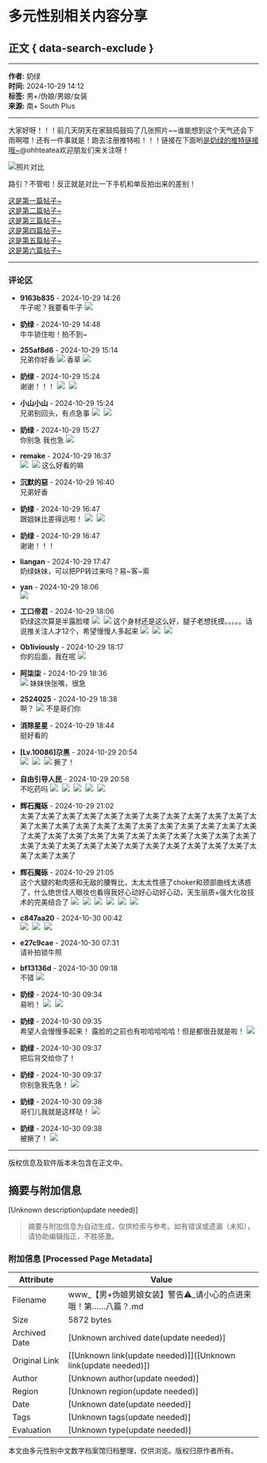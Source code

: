 # 多元性别相关内容分享

## 正文 { data-search-exclude }


---

**作者:** 奶绿  
**时间:** 2024-10-29 14:12  
**标签:** 男+/伪娘/男娘/女装  
**来源:** 南+ South Plus

---

大家好呀！！！前几天阴天在家鼓捣鼓捣了几张照片~~谁能想到这个天气还会下雨啊喂！还有一件事就是！跑去注册推特啦！！！链接在下面哟[是奶绿的推特链接哦~](https://x.com/ohhteatea)@ohhteatea欢迎朋友们来关注呀！

![照片对比](images/post/smile/smallface/face101.jpg)

路引？不管啦！反正就是对比一下手机和单反拍出来的差别！  

[这是第一篇帖子~](https://www.spring-plus.net/read.php?tid-2169245.html)  
[这是第二篇帖子~](https://www.spring-plus.net/read.php?tid-2175523.html)  
[这是第三篇帖子~](https://www.spring-plus.net/read.php?tid-2196334.html)  
[这是第四篇帖子~](https://www.spring-plus.net/read.php?tid-2298837.html)  
[这是第五篇帖子~](https://www.spring-plus.net/read.php?tid-2317948.html)  
[这是第六篇帖子~](https://www.spring-plus.net/read.php?tid-2339294.html)

---

### 评论区

- **9163b835** - 2024-10-29 14:26  
牛子呢？我要看牛子 ![](images/post/smile/smallface/face047.jpg)

- **奶绿** - 2024-10-29 14:48  
牛牛锁住啦！拍不到~

- **255af8d6** - 2024-10-29 15:14  
兄弟你好香 ![](images/post/smile/smallface/face077.gif) 香草 ![](images/post/smile/smallface/face077.gif)

- **奶绿** - 2024-10-29 15:24  
谢谢！！！ ![](images/post/smile/smallface/face084.jpg)  ![](images/post/smile/smallface/face084.jpg)

- **小山小山** - 2024-10-29 15:24  
兄弟别回头，有点急事 ![](images/post/smile/smallface/face111.jpg)  ![](images/post/smile/smallface/face111.jpg)

- **奶绿** - 2024-10-29 15:27  
你别急 我也急 ![](images/post/smile/smallface/face084.jpg)

- **remake** - 2024-10-29 16:37  
![](images/post/smile/smallface/face077.gif)  ![](images/post/smile/smallface/face077.gif) 这么好看的嘛

- **沉默的惡** - 2024-10-29 16:40  
兄弟好香

- **奶绿** - 2024-10-29 16:47  
跟姐妹比差得远啦！ ![](images/post/smile/smallface/face084.jpg)  ![](images/post/smile/smallface/face084.jpg)

- **奶绿** - 2024-10-29 16:47  
谢谢！！！

- **liangan** - 2024-10-29 17:47  
奶绿妹妹，可以把PP转过来吗？易~客~索

- **yan** - 2024-10-29 18:06  
![](images/post/smile/smallface/face111.jpg)

- **工口帝君** - 2024-10-29 18:06  
奶绿这次算是半露脸喽 ![](images/post/smile/smallface/face111.jpg)  ![](images/post/smile/smallface/face111.jpg) 这个身材还是这么好，腿子老想抚摸。。。。。话说推关注人才12个，希望慢慢人多起来 ![](images/post/smile/smallface/face017.jpg)  ![](images/post/smile/smallface/face017.jpg)  ![](images/post/smile/smallface/face017.jpg)

- **Ob1iviously** - 2024-10-29 18:17  
你的后面，我在呢 ![](images/post/smile/smallface/face026.jpg)

- **阿柒柒** - 2024-10-29 18:36  
![](images/post/smile/smallface/face095.gif) 妹妹快张嘴，很急

- **2524025** - 2024-10-29 18:38  
啊？ ![](images/post/smile/smallface/face059.jpg) 不是哥们你

- **消除星星** - 2024-10-29 18:44  
挺好看的

- **\[Lv.10086\]尕黑** - 2024-10-29 20:54  
![](images/post/smile/smallface/face058.jpg)  ![](images/post/smile/smallface/face058.jpg)  ![](images/post/smile/smallface/face058.jpg) 撅了！

- **自由引导人民** - 2024-10-29 20:58  
不吃药吗 ![](images/post/smile/smallface/face040.jpg)  ![](images/post/smile/smallface/face040.jpg)  ![](images/post/smile/smallface/face040.jpg)  ![](images/post/smile/smallface/face040.jpg)  ![](images/post/smile/smallface/face040.jpg)

- **辉石魔砾** - 2024-10-29 21:02  
太美了太美了太美了太美了太美了太美了太美了太美了太美了太美了太美了太美了太美了太美了太美了太美了太美了太美了太美了太美了太美了太美了太美了太美了太美了太美了太美了太美了太美了太美了太美了太美了太美了太美了太美了太美了太美了太美了太美了太美了太美了太美了太美了太美了太美了太美了太美了太美了

- **辉石魔砾** - 2024-10-29 21:05  
这个大腿的勒肉感和无敌的腰臀比，太太太性感了choker和颈部曲线太诱惑了，什么绝世佳人眼妆也看得我好心动好心动好心动，天生丽质+强大化妆技术的完美结合了 ![](images/post/smile/smallface/face026.jpg)  ![](images/post/smile/smallface/face026.jpg)  ![](images/post/smile/smallface/face026.jpg)  ![](images/post/smile/smallface/face026.jpg)  ![](images/post/smile/smallface/face026.jpg)  ![](images/post/smile/smallface/face026.jpg)

- **c847aa20** - 2024-10-30 00:42  
![](images/post/smile/smallface/face040.jpg)  ![](images/post/smile/smallface/face040.jpg)  ![](images/post/smile/smallface/face040.jpg)

- **e27c9cae** - 2024-10-30 07:31  
请补拍锁牛照

- **bf13136d** - 2024-10-30 09:18  
不错 ![](images/post/smile/smallface/face077.gif)

- **奶绿** - 2024-10-30 09:34  
易哟！ ![](images/post/smile/smallface/face084.jpg)  ![](images/post/smile/smallface/face084.jpg)

- **奶绿** - 2024-10-30 09:35  
希望人会慢慢多起来！ 露脸的之前也有啦哈哈哈哈！但是都很丑就是啦！ ![](images/post/smile/smallface/face108.jpg)

- **奶绿** - 2024-10-30 09:37  
把后背交给你了！

- **奶绿** - 2024-10-30 09:37  
你别急我先急！ ![](images/post/smile/smallface/face096.jpg)

- **奶绿** - 2024-10-30 09:38  
哥们儿我就是这样哒！ ![](images/post/smile/smallface/face084.jpg)

- **奶绿** - 2024-10-30 09:38  
被撅了！ ![](images/post/smile/smallface/face017.jpg)

--- 

版权信息及软件版本未包含在正文中。
<!-- tcd_original_link https://www.spring-plus.net/simple/index.php?t2352027.html -->


## 摘要与附加信息

<!-- tcd_abstract -->
[Unknown description(update needed)]
<!-- tcd_abstract_end -->

> 摘要与附加信息为自动生成，仅供检索与参考。如有错误或遗漏（未知），请协助编辑指正，不胜感激。

### 附加信息 [Processed Page Metadata]

| Attribute       | Value                                  |
|-----------------|----------------------------------------|
| Filename        | www_【男+伪娘男娘女装】警告⚠️_请小心的点进来哦！第……八篇？.md                             |
| Size            | 5872 bytes                           |
| Archived Date   | [Unknown archived date(update needed)]                             |
| Original Link   | [[Unknown link(update needed)]]([Unknown link(update needed)])                       |
| Author          | [Unknown author(update needed)]                               |
| Region          | [Unknown region(update needed)]                               |
| Date            | [Unknown date(update needed)]                                 |
| Tags            | [Unknown tags(update needed)]                                 |
| Evaluation            | [Unknown type(update needed)]                                 |
<!-- tcd_table_end -->

本文由多元性别中文数字档案馆归档整理，仅供浏览。版权归原作者所有。
